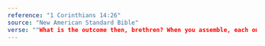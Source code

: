 ```yaml
---
reference: "1 Corinthians 14:26"
source: "New American Standard Bible"
verse: ""What is the outcome then, brethren? When you assemble, each one has a psalm, has a teaching, has a revelation, has a tongue, has an interpretation. Let all things be done for edification.""
---
```

